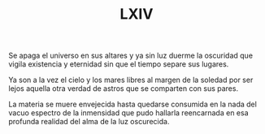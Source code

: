 ﻿---
title: LXIV
categories:
- 111 sonetos
---

Se apaga el universo en sus altares
y ya sin luz duerme la oscuridad 
que vigila existencia y eternidad 
sin que el tiempo separe sus lugares. 

Ya son a la vez el cielo y los mares 
libres al margen de la soledad 
por ser lejos aquella otra verdad 
de astros que se comparten con sus pares. 

La materia se muere envejecida 
hasta quedarse consumida en la nada 
del vacuo espectro de la inmensidad 
que pudo hallarla reencarnada 
en esa profunda realidad 
del alma de la luz oscurecida.